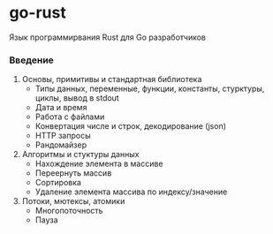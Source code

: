 # go-rust

Язык программирвания Rust для Go разработчиков

### Введение

1. Основы, примитивы и стандартная библиотека
    -  Типы данных, переменные, функции, константы, стурктуры, циклы, вывод в stdout
    -  Дата и время
    -  Работа с файлами
    -  Конвертация числе и строк, декодирование (json)
    -  HTTP запросы
    -  Рандомайзер
2. Алгоритмы и стуктуры данных
    -  Нахождение элемента в массиве
    -  Переернуть массив
    -  Сортировка
    -  Удаление элемента массива по индексу/значение
3. Потоки, мютексы, атомики
    -  Многопоточность
    -  Пауза
